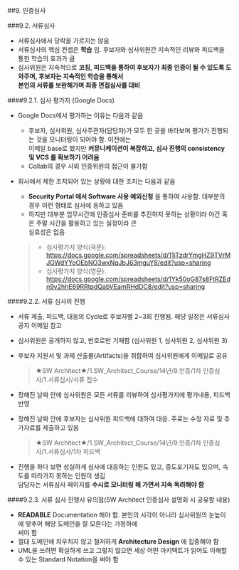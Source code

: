 ##9. 인증심사  

###9.2. 서류심사 

- 서류심사에서 당락을 가르지는 않음  
- 서류심사의 핵심 컨셉은 **학습** 임. 후보자와 심사위원간 지속적인 리뷰와 피드백을 통한 학습의 효과가 큼  
- 심사위원은 지속적으로 **코칭, 피드백을 통하여 후보자가 최종 인증이 될 수 있도록 도와주며, 후보자는 지속적인 학습을 통해서  
본인의 서류를 보완해가며 최종 면접심사를 대비**   


####9.2.1. 심사 평가지 (Google Docs)
- Google Docs에서 평가하는 이유는 다음과 같음  
	- 후보자, 심사위원, 심사주관자(담당자)가 모두 한 곳을 바라보며 평가가 진행되는 것을 모니터링이 되어야 함.  이전에는  
이메일 base로 했지만 **커뮤니케이션이 복잡하고, 심사 진행의 consistency 및 VCS 를 확보하기 어려움**
	- Collab의 경우 사외 인증위원의 접근이 불가함

- 회사에서 제한 조치되어 있는 상황에 대한 조치는 다음과 같음
	- **Security Portal 에서 Software 사용 예외신청** 을 통하여 사용함. 대부분의 경우 이런 형태로 심사에 응하고 있음  
	- 하지만 대부분 업무시간에 인증심사 준비를 추진하지 못하는 상황이라 야간 혹은 주말 시간을 활용하고 있는 실정이라 큰  
실효성은 없음

	> - 심사평가지 양식(국문): <https://docs.google.com/spreadsheets/d/11iTzdrYmgHZ9TVrMJGWdYYoOEbNO3wxNqJbJ63mguY8/edit?usp=sharing>
	> - 심사평가지 양식(영문): <https://docs.google.com/spreadsheets/d/1Yk50oG87s8FtRZEdn9v2hhE69RRtpdQabVEamRHdDC8/edit?usp=sharing>



####9.2.2. 서류 심사의 진행
- 서류 제출, 피드백, 대응의 Cycle로 후보자별 2~3회 진행됨. 해당 일정은 서류심사 공지 이메일 참고  
- 심사위원은 공개하지 않고, 번호로만 기재함 (심사위원 1, 심사위원 2, 심사위원 3)
- 후보자 지원서 및 과제 산출물(Artifacts)을 취합하여 심사위원에게 이메일로 공유 
	>★SW Architect★/1.SW_Architect_Course/14년/9.인증/1차 인증심사/1.서류심사/서류 접수
- 정해진 날짜 안에 심사위원은 모든 서류를 리뷰하여 심사평가지에 평가내용, 피드백 반영
- 정해진 날짜 안에 후보자는 심사위원 피드백에 대하여 대응. 주로는 수정 자료 및 추가자료를 제출하고 있음  
	>★SW Architect★/1.SW_Architect_Course/14년/9.인증/1차 인증심사/1.서류심사/1차 피드백  

- 진행을 하다 보면 성실하게 심사에 대응하는 인원도 있고, 중도포기자도 있으며, 속도를 따라가지 못하는 인원이 생김  
담당자는 서류심사 페이지를 **수시로 모니터링 해 가면서 지속 독려해야 함**


####9.2.3. 서류 심사 진행시 유의점(SW Architect 인증심사 설명회 시 공유할 내용)
- **READABLE** Documentation 해야 함. 본인의 시각이 아니라 심사위원의 눈높이에 맞추어 해당 도메인을 잘 모른다는 가정하에  
써야 함  
- 절대 도메인에 치우치지 않고 철저하게 **Architecture Design** 에 집중해야 함  
- UML을 쓰려면 확실하게 쓰고 그렇지 않으면 세상 어떤 아키텍트가 읽어도 이해할 수 있는 Standard Notation을 써야 함  